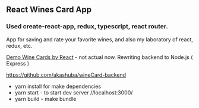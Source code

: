 ## React Wines Card App
### Used create-react-app, redux, typescript, react router.

App for saving and rate your favorite wines, and also my laboratory of react, redux, etc.

[Demo Wine Cards by React](http://simplea.ru/winesTest/) - not actual now. 
Rewriting backend to Node.js ( Express )

https://github.com/akashuba/wineCard-backend

+ yarn install for make dependencies
+ yarn start - to start dev server //localhost:3000/
+ yarn build - make bundle

